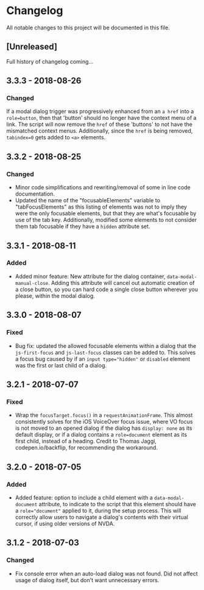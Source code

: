 # Changelog
All notable changes to this project will be documented in this file.

## [Unreleased]
Full history of changelog coming...

## 3.3.3 - 2018-08-26
### Changed
If a modal dialog trigger was progressively enhanced from an `a href` into a `role=button`, then that 'button' should no longer have the context menu of a link.  The script will now remove the `href` of these 'buttons' to not have the mismatched context menus.  Additionally, since the `href` is being removed, `tabindex=0` gets added to `<a>` elements.

## 3.3.2 - 2018-08-25
### Changed
- Minor code simplifications and rewriting/removal of some in line code documentation. 
- Updated the name of the "focusableElements" variable to "tabFocusElements" as this listing of elements was not to imply they were the only focusable elements, but that they are what's focusable by use of the tab key.  Additionally, modified some elements to not consider them tab focusable if they have a `hidden` attribute set.

## 3.3.1 - 2018-08-11
### Added
- Added minor feature: New attribute for the dialog container, `data-modal-manual-close`. Adding this attribute will cancel out automatic creation of a close button, so you can hard code a single close button wherever you please, within the modal dialog.

## 3.3.0 - 2018-08-07
### Fixed
- Bug fix: updated the allowed focusable elements within a dialog that the `js-first-focus` and `js-last-focus` classes can be added to.  This solves a focus bug caused by if an `input type="hidden"` or `disabled` element was the first or last child of a dialog.

## 3.2.1 - 2018-07-07
### Fixed
- Wrap the `focusTarget.focus()` in a `requestAnimationFrame`. This almost consistently solves for the iOS VoiceOver focus issue, where VO focus is not moved to an opened dialog if the dialog has `display: none` as its default display, or if a dialog contains a `role=document` element as its first child, instead of a heading. Credit to Thomas Jaggi, codepen.io/backflip, for recommending the workaround.
  
## 3.2.0 - 2018-07-05
### Added
- Added feature: option to include a child element with a `data-modal-document` attribute, to indicate to the script that this element should have a `role="document"` applied to it, during the setup process. This will correctly allow users to navigate a dialog's contents with their virtual cursor, if using older versions of NVDA.

## 3.1.2 - 2018-07-03
### Changed
- Fix console error when an auto-load dialog was not found. Did not affect usage of dialog itself, but don't want unnecessary errors.
